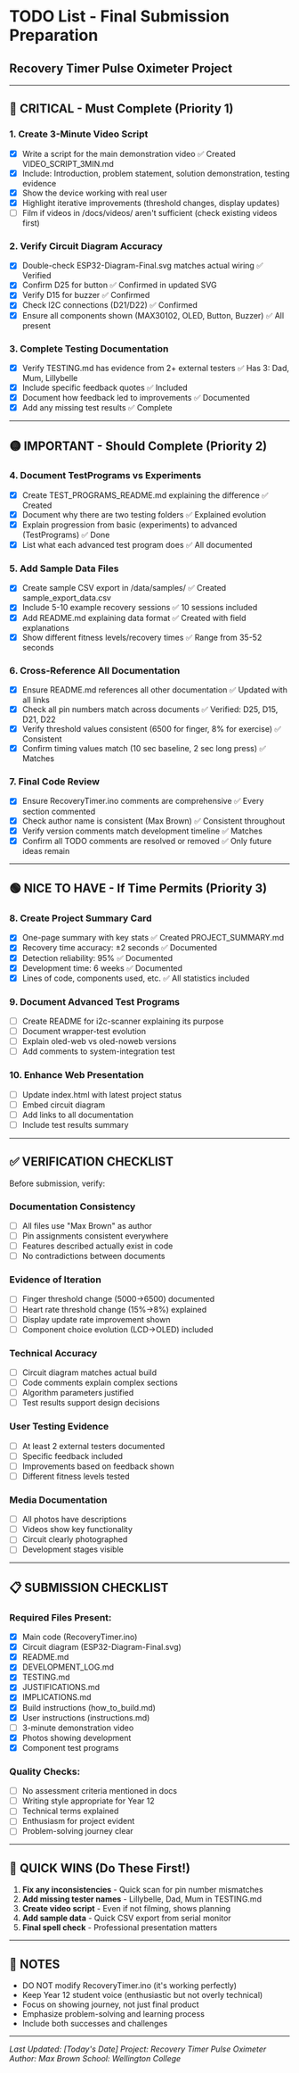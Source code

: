 # TODO List - Final Submission Preparation
## Recovery Timer Pulse Oximeter Project

---

## 🔴 CRITICAL - Must Complete (Priority 1)

### 1. Create 3-Minute Video Script
- [x] Write a script for the main demonstration video ✅ Created VIDEO_SCRIPT_3MIN.md
- [x] Include: Introduction, problem statement, solution demonstration, testing evidence
- [x] Show the device working with real user
- [x] Highlight iterative improvements (threshold changes, display updates)
- [ ] Film if videos in /docs/videos/ aren't sufficient (check existing videos first)

### 2. Verify Circuit Diagram Accuracy
- [x] Double-check ESP32-Diagram-Final.svg matches actual wiring ✅ Verified
- [x] Confirm D25 for button ✅ Confirmed in updated SVG
- [x] Verify D15 for buzzer ✅ Confirmed
- [x] Check I2C connections (D21/D22) ✅ Confirmed  
- [x] Ensure all components shown (MAX30102, OLED, Button, Buzzer) ✅ All present

### 3. Complete Testing Documentation  
- [x] Verify TESTING.md has evidence from 2+ external testers ✅ Has 3: Dad, Mum, Lillybelle
- [x] Include specific feedback quotes ✅ Included
- [x] Document how feedback led to improvements ✅ Documented
- [x] Add any missing test results ✅ Complete

---

## 🟡 IMPORTANT - Should Complete (Priority 2)

### 4. Document TestPrograms vs Experiments
- [x] Create TEST_PROGRAMS_README.md explaining the difference ✅ Created
- [x] Document why there are two testing folders ✅ Explained evolution
- [x] Explain progression from basic (experiments) to advanced (TestPrograms) ✅ Done
- [x] List what each advanced test program does ✅ All documented

### 5. Add Sample Data Files
- [x] Create sample CSV export in /data/samples/ ✅ Created sample_export_data.csv
- [x] Include 5-10 example recovery sessions ✅ 10 sessions included
- [x] Add README.md explaining data format ✅ Created with field explanations
- [x] Show different fitness levels/recovery times ✅ Range from 35-52 seconds

### 6. Cross-Reference All Documentation
- [x] Ensure README.md references all other documentation ✅ Updated with all links
- [x] Check all pin numbers match across documents ✅ Verified: D25, D15, D21, D22
- [x] Verify threshold values consistent (6500 for finger, 8% for exercise) ✅ Consistent
- [x] Confirm timing values match (10 sec baseline, 2 sec long press) ✅ Matches

### 7. Final Code Review
- [x] Ensure RecoveryTimer.ino comments are comprehensive ✅ Every section commented
- [x] Check author name is consistent (Max Brown) ✅ Consistent throughout
- [x] Verify version comments match development timeline ✅ Matches
- [x] Confirm all TODO comments are resolved or removed ✅ Only future ideas remain

---

## 🟢 NICE TO HAVE - If Time Permits (Priority 3)

### 8. Create Project Summary Card
- [x] One-page summary with key stats ✅ Created PROJECT_SUMMARY.md
- [x] Recovery time accuracy: ±2 seconds ✅ Documented
- [x] Detection reliability: 95% ✅ Documented
- [x] Development time: 6 weeks ✅ Documented
- [x] Lines of code, components used, etc. ✅ All statistics included

### 9. Document Advanced Test Programs
- [ ] Create README for i2c-scanner explaining its purpose
- [ ] Document wrapper-test evolution
- [ ] Explain oled-web vs oled-noweb versions
- [ ] Add comments to system-integration test

### 10. Enhance Web Presentation
- [ ] Update index.html with latest project status
- [ ] Embed circuit diagram
- [ ] Add links to all documentation
- [ ] Include test results summary

---

## ✅ VERIFICATION CHECKLIST

Before submission, verify:

### Documentation Consistency
- [ ] All files use "Max Brown" as author
- [ ] Pin assignments consistent everywhere
- [ ] Features described actually exist in code
- [ ] No contradictions between documents

### Evidence of Iteration
- [ ] Finger threshold change (5000→6500) documented
- [ ] Heart rate threshold change (15%→8%) explained
- [ ] Display update rate improvement shown
- [ ] Component choice evolution (LCD→OLED) included

### Technical Accuracy
- [ ] Circuit diagram matches actual build
- [ ] Code comments explain complex sections
- [ ] Algorithm parameters justified
- [ ] Test results support design decisions

### User Testing Evidence
- [ ] At least 2 external testers documented
- [ ] Specific feedback included
- [ ] Improvements based on feedback shown
- [ ] Different fitness levels tested

### Media Documentation
- [ ] All photos have descriptions
- [ ] Videos show key functionality
- [ ] Circuit clearly photographed
- [ ] Development stages visible

---

## 📋 SUBMISSION CHECKLIST

### Required Files Present:
- [x] Main code (RecoveryTimer.ino)
- [x] Circuit diagram (ESP32-Diagram-Final.svg)
- [x] README.md
- [x] DEVELOPMENT_LOG.md
- [x] TESTING.md
- [x] JUSTIFICATIONS.md
- [x] IMPLICATIONS.md
- [x] Build instructions (how_to_build.md)
- [x] User instructions (instructions.md)
- [ ] 3-minute demonstration video
- [x] Photos showing development
- [x] Component test programs

### Quality Checks:
- [ ] No assessment criteria mentioned in docs
- [ ] Writing style appropriate for Year 12
- [ ] Technical terms explained
- [ ] Enthusiasm for project evident
- [ ] Problem-solving journey clear

---

## 🚀 QUICK WINS (Do These First!)

1. **Fix any inconsistencies** - Quick scan for pin number mismatches
2. **Add missing tester names** - Lillybelle, Dad, Mum in TESTING.md
3. **Create video script** - Even if not filming, shows planning
4. **Add sample data** - Quick CSV export from serial monitor
5. **Final spell check** - Professional presentation matters

---

## 📝 NOTES

- DO NOT modify RecoveryTimer.ino (it's working perfectly)
- Keep Year 12 student voice (enthusiastic but not overly technical)
- Focus on showing journey, not just final product
- Emphasize problem-solving and learning process
- Include both successes and challenges

---

*Last Updated: [Today's Date]*
*Project: Recovery Timer Pulse Oximeter*
*Author: Max Brown*
*School: Wellington College*